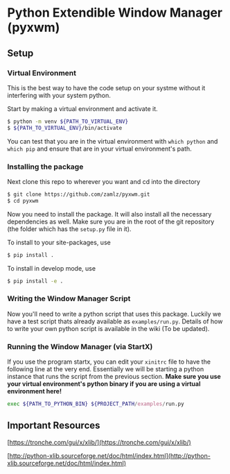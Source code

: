 Python Extendible Window Manager (pyxwm)
========================================

Setup
-----

### Virtual Environment

This is the best way to have the code setup on your systme without it
interfering with your system python.

Start by making a virtual environment and activate it.

```bash
$ python -m venv ${PATH_TO_VIRTUAL_ENV}
$ ${PATH_TO_VIRTUAL_ENV}/bin/activate
```

You can test that you are in the virtual environment with `which python` and
`which pip` and ensure that are in your virtual environment's path.

### Installing the package

Next clone this repo to wherever you want and cd into the directory

```bash
$ git clone https://github.com/zamlz/pyxwm.git
$ cd pyxwm
```

Now you need to install the package. It will also install all the necessary
dependencies as well.
Make sure you are in the root of the git repository (the
folder which has the `setup.py` file in it).

To install to your site-packages, use

```bash
$ pip install .
```

To install in develop mode, use

```bash
$ pip install -e .
```

### Writing the Window Manager Script

Now you'll need to write a python script that uses this package. Luckily we
have a test script thats already available as `examples/run.py`. Details of
how to write your own python script is available in the wiki (To be updated).

### Running the Window Manager (via StartX)

If you use the program startx, you can edit your `xinitrc` file to have the
following line at the very end. Essentially we will be starting a python
instance that runs the script from the previous section. __Make sure you
use your virtual environment's python binary if you are using a virtual
environment here!__

```bash
exec ${PATH_TO_PYTHON_BIN} ${PROJECT_PATH/examples/run.py
```

Important Resources
-------------------

[https://tronche.com/gui/x/xlib/](https://tronche.com/gui/x/xlib/)

[http://python-xlib.sourceforge.net/doc/html/index.html](http://python-xlib.sourceforge.net/doc/html/index.html)
